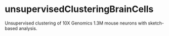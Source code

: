 # unsupervisedClusteringBrainCells
Unsupervised clustering of 10X Genomics 1.3M mouse neurons with sketch-based analysis.
